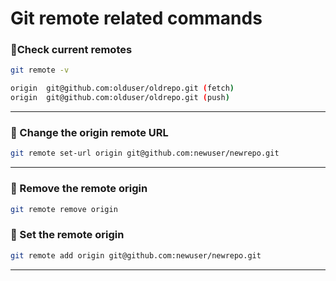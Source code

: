 # Git remote related commands

### 🔹Check current remotes

```bash
git remote -v
```

```bash
origin  git@github.com:olduser/oldrepo.git (fetch)
origin  git@github.com:olduser/oldrepo.git (push)

```

---

### 🔹 Change the origin remote URL

```bash
git remote set-url origin git@github.com:newuser/newrepo.git
```

---

### 🔹 Remove the remote origin

```bash
git remote remove origin
```

### 🔹 Set the remote origin

```bash
git remote add origin git@github.com:newuser/newrepo.git
```

---
